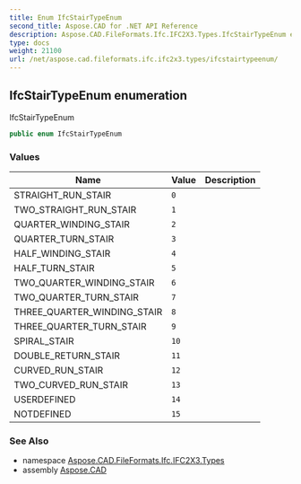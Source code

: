 ```yaml
---
title: Enum IfcStairTypeEnum
second_title: Aspose.CAD for .NET API Reference
description: Aspose.CAD.FileFormats.Ifc.IFC2X3.Types.IfcStairTypeEnum enum. IfcStairTypeEnum
type: docs
weight: 21100
url: /net/aspose.cad.fileformats.ifc.ifc2x3.types/ifcstairtypeenum/
---
```

## IfcStairTypeEnum enumeration

IfcStairTypeEnum

```csharp
public enum IfcStairTypeEnum
```

### Values

| Name | Value | Description |
| --- | --- | --- |
| STRAIGHT_RUN_STAIR | `0` |  |
| TWO_STRAIGHT_RUN_STAIR | `1` |  |
| QUARTER_WINDING_STAIR | `2` |  |
| QUARTER_TURN_STAIR | `3` |  |
| HALF_WINDING_STAIR | `4` |  |
| HALF_TURN_STAIR | `5` |  |
| TWO_QUARTER_WINDING_STAIR | `6` |  |
| TWO_QUARTER_TURN_STAIR | `7` |  |
| THREE_QUARTER_WINDING_STAIR | `8` |  |
| THREE_QUARTER_TURN_STAIR | `9` |  |
| SPIRAL_STAIR | `10` |  |
| DOUBLE_RETURN_STAIR | `11` |  |
| CURVED_RUN_STAIR | `12` |  |
| TWO_CURVED_RUN_STAIR | `13` |  |
| USERDEFINED | `14` |  |
| NOTDEFINED | `15` |  |

### See Also

* namespace [Aspose.CAD.FileFormats.Ifc.IFC2X3.Types](../../aspose.cad.fileformats.ifc.ifc2x3.types/)
* assembly [Aspose.CAD](../../)


